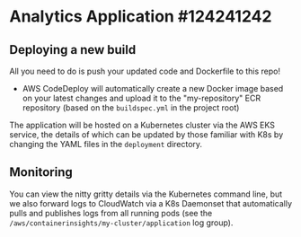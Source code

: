 # Analytics Application #124241242

## Deploying a new build
All you need to do is push your updated code and Dockerfile to this repo!
- AWS CodeDeploy will automatically create a new Docker image based on your latest changes and upload it to the "my-repository" ECR repository (based on the `buildspec.yml` in the project root)

The application will be hosted on a Kubernetes cluster via the AWS EKS service, the details of which can be updated by those familiar with K8s by changing the YAML files in the `deployment` directory.

## Monitoring
You can view the nitty gritty details via the Kubernetes command line, but we also forward logs to CloudWatch via a K8s Daemonset that automatically pulls and publishes logs from all running pods (see the `/aws/containerinsights/my-cluster/application` log group).
